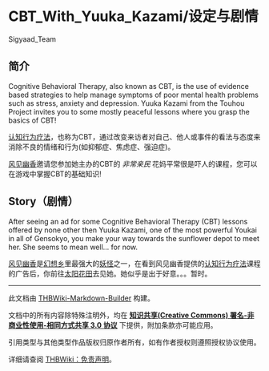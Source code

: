 # CBT_With_Yuuka_Kazami/设定与剧情

<!-- source html: G:\repos\THBWiki-Markdown-Builder\THBWikiMarkdown\Temp\main\3\3e\ns0%3ACBT_With_Yuuka_Kazami%2F%E8%AE%BE%E5%AE%9A%E4%B8%8E%E5%89%A7%E6%83%85.html -->

Sigyaad_Team

## 简介
  
Cognitive Behavioral Therapy, also known as CBT, is the use of evidence based strategies to help manage symptoms of poor mental health problems such as stress, anxiety and depression. Yuuka Kazami from the Touhou Project invites you to some mostly peaceful lessons where you grasp the basics of CBT!  

[认知行为疗法](https://www.jianshu.com/p/c17e8a553333)，也称为CBT，通过改变来访者对自己、他人或事件的看法与态度来消除不良的情绪和行为(如抑郁症、焦虑症、强迫症)。  

[风见幽香](./风见幽香.md)邀请您参加她主办的CBT的 *非常亲民* 花妈平常很是吓人的课程，您可以在游戏中掌握CBT的基础知识!
  

## Story（剧情）
  
After seeing an ad for some Cognitive Behavioral Therapy (CBT) lessons offered by none other then Yuuka Kazami, one of the most powerful Youkai in all of Gensokyo, you make your way towards the sunflower depot to meet her. She seems to mean well... for now.  

[风见幽香](./风见幽香.md)是[幻想乡](./幻想乡.md)里最强大的[妖怪](./妖怪.md)之一，在看到风见幽香提供的[认知行为疗法](https://www.jianshu.com/p/c17e8a553333)课程的广告后，你前往[太阳花田](./太阳花田.md)去见她。她似乎是出于好意。。。暂时。
  





---

此文档由 [THBWiki-Markdown-Builder](https://github.com/Delsin-Yu/THBWiki-Markdown-Builder) 构建。

文档中的所有内容除特殊注明外，均在 [**知识共享(Creative Commons) 署名-非商业性使用-相同方式共享 3.0 协议**](https://creativecommons.org/licenses/by-sa/3.0/deed.zh-hans) 下提供，附加条款亦可能应用。

引用类型与其他类型作品版权归原作者所有，如有作者授权则遵照授权协议使用。

详细请查阅 [THBWiki：免责声明](https://thbwiki.cc/THBWiki:%E5%85%8D%E8%B4%A3%E5%A3%B0%E6%98%8E)。


